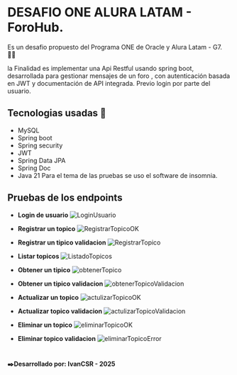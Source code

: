 # DESAFIO ONE ALURA LATAM - ForoHub.

Es un desafio propuesto del Programa ONE de Oracle y Alura Latam - G7. 🧑‍💻

la Finalidad es implementar una Api Restful usando spring boot, desarrollada para gestionar mensajes de un foro , con autenticación basada en JWT y documentación de API integrada.
Previo login por parte del usuario.

## Tecnologias usadas 🧩
 * MySQL
 * Spring boot
 * Spring security
 * JWT
 * Spring Data JPA
 * Spring Doc
 * Java 21 
Para el tema de las pruebas se uso el software de insomnia.

## Pruebas de los endpoints
* **Login de usuario**
  ![LoginUsuario](https://github.com/user-attachments/assets/b7003d48-4313-4fd5-8b75-fc7b0243778e)

* **Registrar un topico**
  ![RegistrarTopicoOK](https://github.com/user-attachments/assets/24d02b01-64e0-475d-888b-e8fce128fd3f)
  
* **Registrar un tipico validacion**
  ![RegistrarTopico](https://github.com/user-attachments/assets/d5f4bcc6-29e7-4cdc-af8d-5e2b524eaa1e)

* **Listar topicos**
  ![ListadoTopicos](https://github.com/user-attachments/assets/bc48d858-6524-4ef6-8c92-5bc7c0923aea)

* **Obtener un tipico**
  ![obtenerTopico](https://github.com/user-attachments/assets/d0c09709-5456-4a37-81bf-af0340d86e1b)
  
* **Obtener un tipico validacion**
  ![obtenerTopicoValidacion](https://github.com/user-attachments/assets/ed93d7e8-ac5b-4387-896f-a2b2f99f53fa)

* **Actualizar un topico**
  ![actulizarTopicoOK](https://github.com/user-attachments/assets/a8343a07-fb73-4a1b-9dea-97158660acfc)
  
* **Actualizar topico validacion**
![actulizarTopicoValidacion](https://github.com/user-attachments/assets/eaaf349c-68a3-4721-8290-bb006885c525)

* **Eliminar un topico**
![eliminarTopicoOK](https://github.com/user-attachments/assets/c499f97d-8c97-4c9e-9584-e375b4d01fcb)

* **Eliminar topico validacion**
  ![eliminarTopicoError](https://github.com/user-attachments/assets/7df07587-9e04-406b-8e66-dd5e2536b14c)

#
**✒️Desarrollado por: IvanCSR - 2025**
